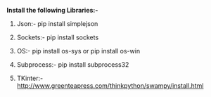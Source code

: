 <b>Install the following Libraries:-</b>

1. Json:- pip install simplejson

2. Sockets:- pip install sockets

3. OS:- pip install os-sys or pip install os-win

4. Subprocess:- pip install subprocess32

5. TKinter:- http://www.greenteapress.com/thinkpython/swampy/install.html
